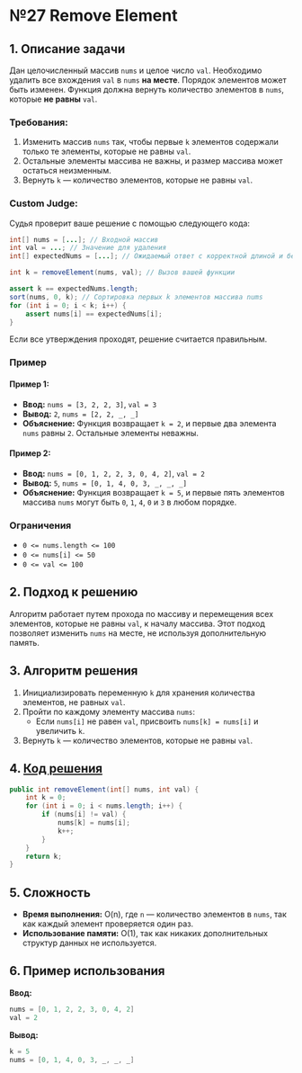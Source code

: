 
# №27 Remove Element

## 1. Описание задачи

Дан целочисленный массив `nums` и целое число `val`. Необходимо удалить все вхождения `val` в `nums` **на месте**. Порядок элементов может быть изменен. Функция должна вернуть количество элементов в `nums`, которые **не равны** `val`.

### Требования:
1. Изменить массив `nums` так, чтобы первые `k` элементов содержали только те элементы, которые не равны `val`.
2. Остальные элементы массива не важны, и размер массива может остаться неизменным.
3. Вернуть `k` — количество элементов, которые не равны `val`.

### Custom Judge:
Судья проверит ваше решение с помощью следующего кода:

```java
int[] nums = [...]; // Входной массив
int val = ...; // Значение для удаления
int[] expectedNums = [...]; // Ожидаемый ответ с корректной длиной и без значений, равных val.

int k = removeElement(nums, val); // Вызов вашей функции

assert k == expectedNums.length;
sort(nums, 0, k); // Сортировка первых k элементов массива nums
for (int i = 0; i < k; i++) {
    assert nums[i] == expectedNums[i];
}
```

Если все утверждения проходят, решение считается правильным.

### Пример

#### Пример 1:
- **Ввод:** `nums = [3, 2, 2, 3]`, `val = 3`
- **Вывод:** `2`, `nums = [2, 2, _, _]`
- **Объяснение:** Функция возвращает `k = 2`, и первые два элемента `nums` равны `2`. Остальные элементы неважны.

#### Пример 2:
- **Ввод:** `nums = [0, 1, 2, 2, 3, 0, 4, 2]`, `val = 2`
- **Вывод:** `5`, `nums = [0, 1, 4, 0, 3, _, _, _]`
- **Объяснение:** Функция возвращает `k = 5`, и первые пять элементов массива `nums` могут быть `0`, `1`, `4`, `0` и `3` в любом порядке.

### Ограничения

- `0 <= nums.length <= 100`
- `0 <= nums[i] <= 50`
- `0 <= val <= 100`

## 2. Подход к решению

Алгоритм работает путем прохода по массиву и перемещения всех элементов, которые не равны `val`, к началу массива. Этот подход позволяет изменить `nums` на месте, не используя дополнительную память.

## 3. Алгоритм решения

1. Инициализировать переменную `k` для хранения количества элементов, не равных `val`.
2. Пройти по каждому элементу массива `nums`:
    - Если `nums[i]` не равен `val`, присвоить `nums[k] = nums[i]` и увеличить `k`.
3. Вернуть `k` — количество элементов, которые не равны `val`.

## 4. [Код решения](removeElement.go)
```java
public int removeElement(int[] nums, int val) {
    int k = 0;
    for (int i = 0; i < nums.length; i++) {
        if (nums[i] != val) {
            nums[k] = nums[i];
            k++;
        }
    }
    return k;
}
```

## 5. Сложность

- **Время выполнения:** O(n), где `n` — количество элементов в `nums`, так как каждый элемент проверяется один раз.
- **Использование памяти:** O(1), так как никаких дополнительных структур данных не используется.

## 6. Пример использования

**Ввод:**
```java
nums = [0, 1, 2, 2, 3, 0, 4, 2]
val = 2
```

**Вывод:**
```java
k = 5
nums = [0, 1, 4, 0, 3, _, _, _]
```